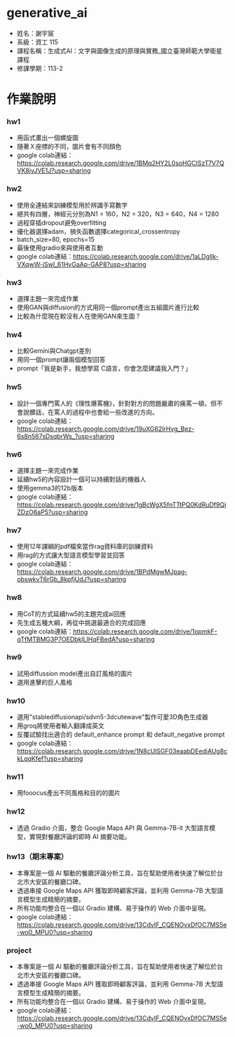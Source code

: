 # generative_ai
- 姓名：謝宇宸
- 系級：資工 115
- 課程名稱：生成式AI：文字與圖像生成的原理與實務_國立臺灣師範大學衛星課程
- 修課學期：113-2
  
# 作業說明
### hw1
- 用函式畫出一個螺旋圖
- 隨著Ｘ座標的不同，圖片會有不同顏色
- google colab連結：https://colab.research.google.com/drive/1BMq2HY2L0soHGCISzT7V7QVK8jvJVE1J?usp=sharing

### hw2 
- 使用全連結來訓練模型用於辨識手寫數字
- 總共有四層，神經元分別為N1 = 160，N2 = 320，N3 = 640，N4 = 1280
- 過程穿插dropout避免overfitting
- 優化器選擇adam，損失函數選擇categorical_crossentropy
- batch_size=80, epochs=15
- 最後使用gradio來與使用者互動
- google colab連結：https://colab.research.google.com/drive/1aLDgllk-VXqwW-iSwI_61HyGaAp-GAP8?usp=sharing

### hw3
- 選擇主題一來完成作業
- 使用GAN與diffusion的方式用同一個prompt產出五組圖片進行比較
- 比較為什麼現在較沒有人在使用GAN來生圖？

### hw4
- 比較Gemini與Chatgpt差別
- 用同一個prompt讓兩個模型回答
- prompt「我是新手，我想學寫 C語言，你會怎麼建議我入門？」

### hw5
- 設計一個專門罵人的《理性爆罵機》，針對對方的問題嚴肅的痛罵一頓，但不會說髒話，在罵人的過程中也會給一些改進的方向。
- google colab連結：https://colab.research.google.com/drive/19uXG62lrHvg_Bez-6s8n567sDsqbrWs_?usp=sharing

### hw6
- 選擇主題一來完成作業
- 延續hw5的內容設計一個可以持續對話的機器人
- 使用gemma3的12b版本
- google colab連結：https://colab.research.google.com/drive/1gBcWgX5fnTTtPQ0KdRuDf9QjZDzO6aP5?usp=sharing

### hw7
- 使用12年課綱的pdf檔來當作rag資料庫的訓練資料
- 用rag的方式讓大型語言模型學習並回答
- google colab連結：https://colab.research.google.com/drive/1BPdMgwMJpag-obswkvT6rGb_8kpfjUdJ?usp=sharing

### hw8
- 用CoT的方式延續hw5的主題完成ai回應
- 先生成五種大綱，再從中挑選最適合的完成回應
- google colab連結：https://colab.research.google.com/drive/1opmkF-qTfMTBMG3P7OEDbklLIHqFBedA?usp=sharing

### hw9
- 試用diffussion model產出自訂風格的圖片
- 選用進擊的巨人風格

### hw10
- 選用"stablediffusionapi/sdvn5-3dcutewave"製作可愛3D角色生成器
- 用groq將使用者輸入翻譯成英文
- 反覆試驗找出適合的 default_enhance prompt 和 default_negative prompt
- google colab連結：https://colab.research.google.com/drive/1N8cUlSGF03eaabDEediAUg8ckLqqKfef?usp=sharing

### hw11
- 用fooocus產出不同風格和目的的圖片

### hw12
- 透過 Gradio 介面，整合 Google Maps API 與 Gemma-7B-it 大型語言模型，實現對餐廳評論的即時 AI 摘要功能。

### hw13（期末專案）
- 本專案是一個 AI 驅動的餐廳評論分析工具，旨在幫助使用者快速了解位於台北市大安區的餐廳口碑。
- 透過串接 Google Maps API 獲取即時顧客評論，並利用 Gemma-7B 大型語言模型生成精簡的摘要。
- 所有功能均整合在一個以 Gradio 建構、易于操作的 Web 介面中呈現。
- google colab連結：https://colab.research.google.com/drive/13CdvIF_CQENOvxDfOC7MS5e-wo0_MPU0?usp=sharing

### project
- 本專案是一個 AI 驅動的餐廳評論分析工具，旨在幫助使用者快速了解位於台北市大安區的餐廳口碑。
- 透過串接 Google Maps API 獲取即時顧客評論，並利用 Gemma-7B 大型語言模型生成精簡的摘要。
- 所有功能均整合在一個以 Gradio 建構、易于操作的 Web 介面中呈現。
- google colab連結：https://colab.research.google.com/drive/13CdvIF_CQENOvxDfOC7MS5e-wo0_MPU0?usp=sharing

